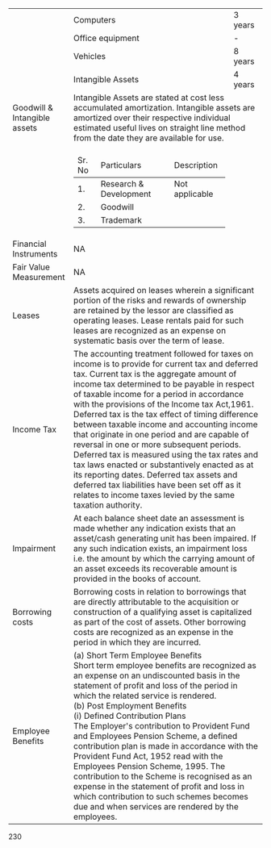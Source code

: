 <table><tr><td></td><td>Computers</td><td>3 years</td></tr><tr><td></td><td>Office equipment</td><td>-</td></tr><tr><td></td><td>Vehicles</td><td>8 years</td></tr><tr><td></td><td>Intangible Assets</td><td>4 years</td></tr><tr><td>Goodwill & Intangible assets</td><td colspan="2">Intangible Assets are stated at cost less accumulated amortization. Intangible assets are amortized over their respective individual estimated useful lives on straight line method from the date they are available for use.</td></tr><tr><td></td><td><table><thead><tr><td>Sr. No</td><td>Particulars</td><td>Description</td></tr></thead><tbody><tr><td>1.</td><td>Research & Development</td><td>Not applicable</td></tr><tr><td>2.</td><td>Goodwill</td><td></td></tr><tr><td>3.</td><td>Trademark</td><td></td></tr></tbody></table></td><td></td></tr><tr><td>Financial Instruments</td><td colspan="2">NA</td></tr><tr><td>Fair Value Measurement</td><td colspan="2">NA</td></tr><tr><td>Leases</td><td colspan="2">Assets acquired on leases wherein a significant portion of the risks and rewards of ownership are retained by the lessor are classified as operating leases. Lease rentals paid for such leases are recognized as an expense on systematic basis over the term of lease.</td></tr><tr><td>Income Tax</td><td colspan="2">The accounting treatment followed for taxes on income is to provide for current tax and deferred tax. Current tax is the aggregate amount of income tax determined to be payable in respect of taxable income for a period in accordance with the provisions of the Income tax Act,1961. Deferred tax is the tax effect of timing difference between taxable income and accounting income that originate in one period and are capable of reversal in one or more subsequent periods. Deferred tax is measured using the tax rates and tax laws enacted or substantively enacted as at its reporting dates. Deferred tax assets and deferred tax liabilities have been set off as it relates to income taxes levied by the same taxation authority.</td></tr><tr><td>Impairment</td><td colspan="2">At each balance sheet date an assessment is made whether any indication exists that an asset/cash generating unit has been impaired. If any such indication exists, an impairment loss i.e. the amount by which the carrying amount of an asset exceeds its recoverable amount is provided in the books of account.</td></tr><tr><td>Borrowing costs</td><td colspan="2">Borrowing costs in relation to borrowings that are directly attributable to the acquisition or construction of a qualifying asset is capitalized as part of the cost of assets. Other borrowing costs are recognized as an expense in the period in which they are incurred.</td></tr><tr><td>Employee Benefits</td><td colspan="2">(a) Short Term Employee Benefits<br>Short term employee benefits are recognized as an expense on an undiscounted basis in the statement of profit and loss of the period in which the related service is rendered.<br>(b) Post Employment Benefits<br>(i) Defined Contribution Plans<br>The Employer's contribution to Provident Fund and Employees Pension Scheme, a defined contribution plan is made in accordance with the Provident Fund Act, 1952 read with the Employees Pension Scheme, 1995. The contribution to the Scheme is recognised as an expense in the statement of profit and loss in which contribution to such schemes becomes due and when services are rendered by the employees.</td></tr></table>

230